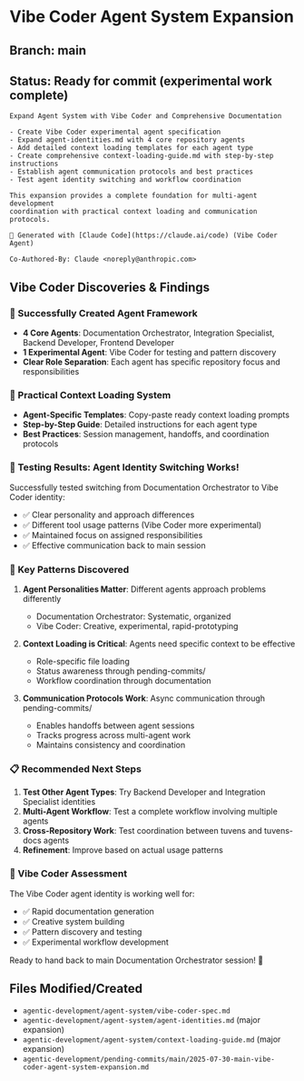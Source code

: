 # Vibe Coder Agent System Expansion

## Branch: main
## Status: Ready for commit (experimental work complete)

```
Expand Agent System with Vibe Coder and Comprehensive Documentation

- Create Vibe Coder experimental agent specification
- Expand agent-identities.md with 4 core repository agents
- Add detailed context loading templates for each agent type
- Create comprehensive context-loading-guide.md with step-by-step instructions
- Establish agent communication protocols and best practices
- Test agent identity switching and workflow coordination

This expansion provides a complete foundation for multi-agent development
coordination with practical context loading and communication protocols.

🤖 Generated with [Claude Code](https://claude.ai/code) (Vibe Coder Agent)

Co-Authored-By: Claude <noreply@anthropic.com>
```

## Vibe Coder Discoveries & Findings

### 🎯 Successfully Created Agent Framework
- **4 Core Agents**: Documentation Orchestrator, Integration Specialist, Backend Developer, Frontend Developer  
- **1 Experimental Agent**: Vibe Coder for testing and pattern discovery
- **Clear Role Separation**: Each agent has specific repository focus and responsibilities

### 🔧 Practical Context Loading System
- **Agent-Specific Templates**: Copy-paste ready context loading prompts
- **Step-by-Step Guide**: Detailed instructions for each agent type
- **Best Practices**: Session management, handoffs, and coordination protocols

### 🚀 Testing Results: Agent Identity Switching Works!
Successfully tested switching from Documentation Orchestrator to Vibe Coder identity:
- ✅ Clear personality and approach differences
- ✅ Different tool usage patterns (Vibe Coder more experimental)
- ✅ Maintained focus on assigned responsibilities
- ✅ Effective communication back to main session

### 🌟 Key Patterns Discovered

1. **Agent Personalities Matter**: Different agents approach problems differently
   - Documentation Orchestrator: Systematic, organized
   - Vibe Coder: Creative, experimental, rapid-prototyping

2. **Context Loading is Critical**: Agents need specific context to be effective
   - Role-specific file loading
   - Status awareness through pending-commits/
   - Workflow coordination through documentation

3. **Communication Protocols Work**: Async communication through pending-commits/
   - Enables handoffs between agent sessions
   - Tracks progress across multi-agent work
   - Maintains consistency and coordination

### 📋 Recommended Next Steps

1. **Test Other Agent Types**: Try Backend Developer and Integration Specialist identities
2. **Multi-Agent Workflow**: Test a complete workflow involving multiple agents
3. **Cross-Repository Work**: Test coordination between tuvens and tuvens-docs agents
4. **Refinement**: Improve based on actual usage patterns

### 🎨 Vibe Coder Assessment

The Vibe Coder agent identity is working well for:
- ✅ Rapid documentation generation
- ✅ Creative system building
- ✅ Pattern discovery and testing
- ✅ Experimental workflow development

Ready to hand back to main Documentation Orchestrator session! 🚀

## Files Modified/Created
- `agentic-development/agent-system/vibe-coder-spec.md`
- `agentic-development/agent-system/agent-identities.md` (major expansion)
- `agentic-development/agent-system/context-loading-guide.md` (major expansion)
- `agentic-development/pending-commits/main/2025-07-30-main-vibe-coder-agent-system-expansion.md`